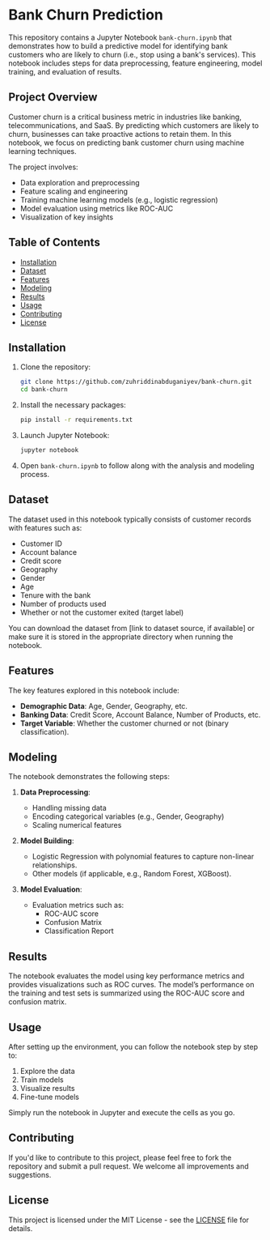 # Bank Churn Prediction

This repository contains a Jupyter Notebook `bank-churn.ipynb` that demonstrates how to build a predictive model for identifying bank customers who are likely to churn (i.e., stop using a bank's services). This notebook includes steps for data preprocessing, feature engineering, model training, and evaluation of results.

## Project Overview

Customer churn is a critical business metric in industries like banking, telecommunications, and SaaS. By predicting which customers are likely to churn, businesses can take proactive actions to retain them. In this notebook, we focus on predicting bank customer churn using machine learning techniques.

The project involves:
- Data exploration and preprocessing
- Feature scaling and engineering
- Training machine learning models (e.g., logistic regression)
- Model evaluation using metrics like ROC-AUC
- Visualization of key insights

## Table of Contents

- [Installation](#installation)
- [Dataset](#dataset)
- [Features](#features)
- [Modeling](#modeling)
- [Results](#results)
- [Usage](#usage)
- [Contributing](#contributing)
- [License](#license)

## Installation

1. Clone the repository:

    ```bash
    git clone https://github.com/zuhriddinabduganiyev/bank-churn.git
    cd bank-churn
    ```

2. Install the necessary packages:

    ```bash
    pip install -r requirements.txt
    ```

3. Launch Jupyter Notebook:

    ```bash
    jupyter notebook
    ```

4. Open `bank-churn.ipynb` to follow along with the analysis and modeling process.

## Dataset

The dataset used in this notebook typically consists of customer records with features such as:
- Customer ID
- Account balance
- Credit score
- Geography
- Gender
- Age
- Tenure with the bank
- Number of products used
- Whether or not the customer exited (target label)

You can download the dataset from [link to dataset source, if available] or make sure it is stored in the appropriate directory when running the notebook.

## Features

The key features explored in this notebook include:
- **Demographic Data**: Age, Gender, Geography, etc.
- **Banking Data**: Credit Score, Account Balance, Number of Products, etc.
- **Target Variable**: Whether the customer churned or not (binary classification).

## Modeling

The notebook demonstrates the following steps:
1. **Data Preprocessing**:
   - Handling missing data
   - Encoding categorical variables (e.g., Gender, Geography)
   - Scaling numerical features
   
2. **Model Building**:
   - Logistic Regression with polynomial features to capture non-linear relationships.
   - Other models (if applicable, e.g., Random Forest, XGBoost).

3. **Model Evaluation**:
   - Evaluation metrics such as:
     - ROC-AUC score
     - Confusion Matrix
     - Classification Report

## Results

The notebook evaluates the model using key performance metrics and provides visualizations such as ROC curves. The model’s performance on the training and test sets is summarized using the ROC-AUC score and confusion matrix.

## Usage

After setting up the environment, you can follow the notebook step by step to:
1. Explore the data
2. Train models
3. Visualize results
4. Fine-tune models

Simply run the notebook in Jupyter and execute the cells as you go.

## Contributing

If you'd like to contribute to this project, please feel free to fork the repository and submit a pull request. We welcome all improvements and suggestions.

## License

This project is licensed under the MIT License - see the [LICENSE](LICENSE) file for details.
